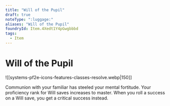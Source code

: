 ```yaml
---
title: "Will of the Pupil"
draft: true
noteType: ":luggage:"
aliases: "Will of the Pupil"
foundryId: Item.4Xedt1Y4pGwgbbbd
tags:
  - Item
---
```


# Will of the Pupil
![[systems-pf2e-icons-features-classes-resolve.webp|150]]

Communion with your familiar has steeled your mental fortitude. Your proficiency rank for Will saves increases to master. When you roll a success on a Will save, you get a critical success instead.
